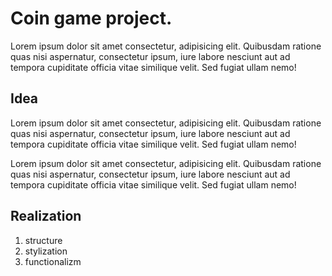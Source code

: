 # Coin game project.
Lorem ipsum dolor sit amet consectetur, adipisicing elit. Quibusdam ratione quas nisi aspernatur, consectetur ipsum, iure labore nesciunt aut ad tempora cupiditate officia vitae similique velit. Sed fugiat ullam nemo!

## Idea
Lorem ipsum dolor sit amet consectetur, adipisicing elit. Quibusdam ratione quas nisi aspernatur, consectetur ipsum, iure labore nesciunt aut ad tempora cupiditate officia vitae similique velit. Sed fugiat ullam nemo!

Lorem ipsum dolor sit amet consectetur, adipisicing elit. Quibusdam ratione quas nisi aspernatur, consectetur ipsum, iure labore nesciunt aut ad tempora cupiditate officia vitae similique velit. Sed fugiat ullam nemo!

## Realization
1. structure
2. stylization
3. functionalizm